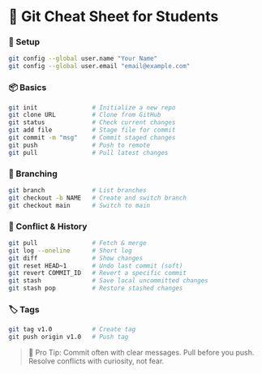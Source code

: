 # 📘 Git Cheat Sheet for Students

### 🔧 Setup
```bash
git config --global user.name "Your Name"
git config --global user.email "email@example.com"
```

### 📦 Basics
```bash
git init               # Initialize a new repo
git clone URL          # Clone from GitHub
git status             # Check current changes
git add file           # Stage file for commit
git commit -m "msg"    # Commit staged changes
git push               # Push to remote
git pull               # Pull latest changes
```

### 🌿 Branching
```bash
git branch             # List branches
git checkout -b NAME   # Create and switch branch
git checkout main      # Switch to main
```

### 🧙 Conflict & History
```bash
git pull               # Fetch & merge
git log --oneline      # Short log
git diff               # Show changes
git reset HEAD~1       # Undo last commit (soft)
git revert COMMIT_ID   # Revert a specific commit
git stash              # Save local uncommitted changes
git stash pop          # Restore stashed changes
```

### 🏷️ Tags
```bash
git tag v1.0           # Create tag
git push origin v1.0   # Push tag
```

> 🧠 Pro Tip: Commit often with clear messages. Pull before you push. Resolve conflicts with curiosity, not fear.

